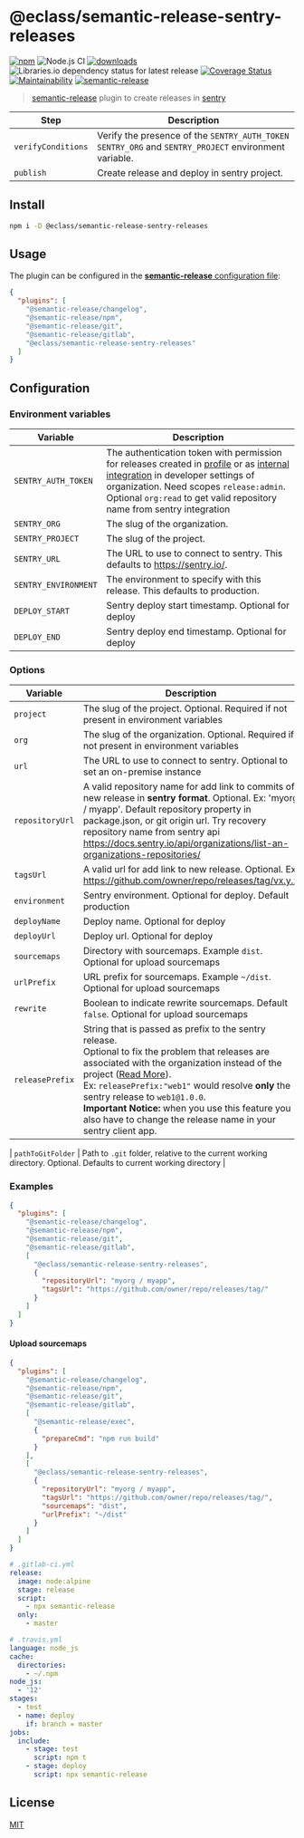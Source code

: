 # @eclass/semantic-release-sentry-releases

[![npm](https://img.shields.io/npm/v/@eclass/semantic-release-sentry-releases.svg)](https://www.npmjs.com/package/@eclass/semantic-release-sentry-releases)
![Node.js CI](https://github.com/eclass/semantic-release-sentry-releases/workflows/Node.js%20CI/badge.svg)
[![downloads](https://img.shields.io/npm/dt/@eclass/semantic-release-sentry-releases.svg)](https://www.npmjs.com/package/@eclass/semantic-release-sentry-releases)
![Libraries.io dependency status for latest release](https://img.shields.io/librariesio/release/npm/@eclass/semantic-release-sentry-releases)
[![Coverage Status](https://coveralls.io/repos/github/eclass/semantic-release-sentry-releases/badge.svg?branch=master)](https://coveralls.io/github/eclass/semantic-release-sentry-releases?branch=master)
[![Maintainability](https://api.codeclimate.com/v1/badges/f84f0bcb39c9a5c5fb99/maintainability)](https://codeclimate.com/github/eclass/semantic-release-sentry-releases/maintainability)
[![semantic-release](https://img.shields.io/badge/%20%20%F0%9F%93%A6%F0%9F%9A%80-semantic--release-e10079.svg)](https://github.com/semantic-release/semantic-release)

> [semantic-release](https://github.com/semantic-release/semantic-release) plugin to create releases in [sentry](https://docs.sentry.io/workflow/releases/?platform=browsernpm#create-release)

| Step               | Description                                                                                            |
| ------------------ | ------------------------------------------------------------------------------------------------------ |
| `verifyConditions` | Verify the presence of the `SENTRY_AUTH_TOKEN` `SENTRY_ORG` and `SENTRY_PROJECT` environment variable. |
| `publish`          | Create release and deploy in sentry project.                                                           |

## Install

```bash
npm i -D @eclass/semantic-release-sentry-releases
```

## Usage

The plugin can be configured in the [**semantic-release** configuration file](https://github.com/semantic-release/semantic-release/blob/caribou/docs/usage/configuration.md#configuration):

```json
{
  "plugins": [
    "@semantic-release/changelog",
    "@semantic-release/npm",
    "@semantic-release/git",
    "@semantic-release/gitlab",
    "@eclass/semantic-release-sentry-releases"
  ]
}
```

## Configuration

### Environment variables

| Variable             | Description                                                                                                                                                                                                                                                                                                                                                                         |
| -------------------- | ----------------------------------------------------------------------------------------------------------------------------------------------------------------------------------------------------------------------------------------------------------------------------------------------------------------------------------------------------------------------------------- |
| `SENTRY_AUTH_TOKEN`  | The authentication token with permission for releases created in [profile](https://docs.sentry.io/api/auth/#id1) or as [internal integration](https://docs.sentry.io/product/integrations/integration-platform/#internal-integrations) in developer settings of organization. Need scopes `release:admin`. Optional `org:read` to get valid repository name from sentry integration |
| `SENTRY_ORG`         | The slug of the organization.                                                                                                                                                                                                                                                                                                                                                       |
| `SENTRY_PROJECT`     | The slug of the project.                                                                                                                                                                                                                                                                                                                                                            |
| `SENTRY_URL`         | The URL to use to connect to sentry. This defaults to https://sentry.io/.                                                                                                                                                                                                                                                                                                           |
| `SENTRY_ENVIRONMENT` | The environment to specify with this release. This defaults to production.                                                                                                                                                                                                                                                                                                          |
| `DEPLOY_START`       | Sentry deploy start timestamp. Optional for deploy                                                                                                                                                                                                                                                                                                                                  |
| `DEPLOY_END`         | Sentry deploy end timestamp. Optional for deploy                                                                                                                                                                                                                                                                                                                                    |

### Options

| Variable        | Description                                                                                                                                                                                                                                                                                                                                                                                                                                                |
| --------------- | ---------------------------------------------------------------------------------------------------------------------------------------------------------------------------------------------------------------------------------------------------------------------------------------------------------------------------------------------------------------------------------------------------------------------------------------------------------- |
| `project`       | The slug of the project. Optional. Required if not present in environment variables                                                                                                                                                                                                                                                                                                                                                                        |
| `org`           | The slug of the organization. Optional. Required if not present in environment variables                                                                                                                                                                                                                                                                                                                                                                   |
| `url`           | The URL to use to connect to sentry. Optional to set an on-premise instance                                                                                                                                                                                                                                                                                                                                                                                |
| `repositoryUrl` | A valid repository name for add link to commits of new release in **sentry format**. Optional. Ex: 'myorg / myapp'. Default repository property in package.json, or git origin url. Try recovery repository name from sentry api https://docs.sentry.io/api/organizations/list-an-organizations-repositories/                                                                                                                                              |
| `tagsUrl`       | A valid url for add link to new release. Optional. Ex: https://github.com/owner/repo/releases/tag/vx.y.z                                                                                                                                                                                                                                                                                                                                                   |
| `environment`   | Sentry environment. Optional for deploy. Default production                                                                                                                                                                                                                                                                                                                                                                                                |
| `deployName`    | Deploy name. Optional for deploy                                                                                                                                                                                                                                                                                                                                                                                                                           |
| `deployUrl`     | Deploy url. Optional for deploy                                                                                                                                                                                                                                                                                                                                                                                                                            |
| `sourcemaps`    | Directory with sourcemaps. Example `dist`. Optional for upload sourcemaps                                                                                                                                                                                                                                                                                                                                                                                  |
| `urlPrefix`     | URL prefix for sourcemaps. Example `~/dist`. Optional for upload sourcemaps                                                                                                                                                                                                                                                                                                                                                                                |
| `rewrite`       | Boolean to indicate rewrite sourcemaps. Default `false`. Optional for upload sourcemaps                                                                                                                                                                                                                                                                                                                                                                    |
| `releasePrefix` | String that is passed as prefix to the sentry release. <br/> Optional to fix the problem that releases are associated with the organization instead of the project ([Read More](https://github.com/getsentry/sentry-cli/issues/482)). <br/> Ex: `releasePrefix:"web1"` would resolve **only** the sentry release to `web1@1.0.0`. <br/>**Important Notice:** when you use this feature you also have to change the release name in your sentry client app. |

| `pathToGitFolder` | Path to `.git` folder, relative to the current working directory. Optional. Defaults to current working directory |

### Examples

```json
{
  "plugins": [
    "@semantic-release/changelog",
    "@semantic-release/npm",
    "@semantic-release/git",
    "@semantic-release/gitlab",
    [
      "@eclass/semantic-release-sentry-releases",
      {
        "repositoryUrl": "myorg / myapp",
        "tagsUrl": "https://github.com/owner/repo/releases/tag/"
      }
    ]
  ]
}
```

#### Upload sourcemaps

```json
{
  "plugins": [
    "@semantic-release/changelog",
    "@semantic-release/npm",
    "@semantic-release/git",
    "@semantic-release/gitlab",
    [
      "@semantic-release/exec",
      {
        "prepareCmd": "npm run build"
      }
    ],
    [
      "@eclass/semantic-release-sentry-releases",
      {
        "repositoryUrl": "myorg / myapp",
        "tagsUrl": "https://github.com/owner/repo/releases/tag/",
        "sourcemaps": "dist",
        "urlPrefix": "~/dist"
      }
    ]
  ]
}
```

```yml
# .gitlab-ci.yml
release:
  image: node:alpine
  stage: release
  script:
    - npx semantic-release
  only:
    - master
```

```yml
# .travis.yml
language: node_js
cache:
  directories:
    - ~/.npm
node_js:
  - '12'
stages:
  - test
  - name: deploy
    if: branch = master
jobs:
  include:
    - stage: test
      script: npm t
    - stage: deploy
      script: npx semantic-release
```

## License

[MIT](https://tldrlegal.com/license/mit-license)

